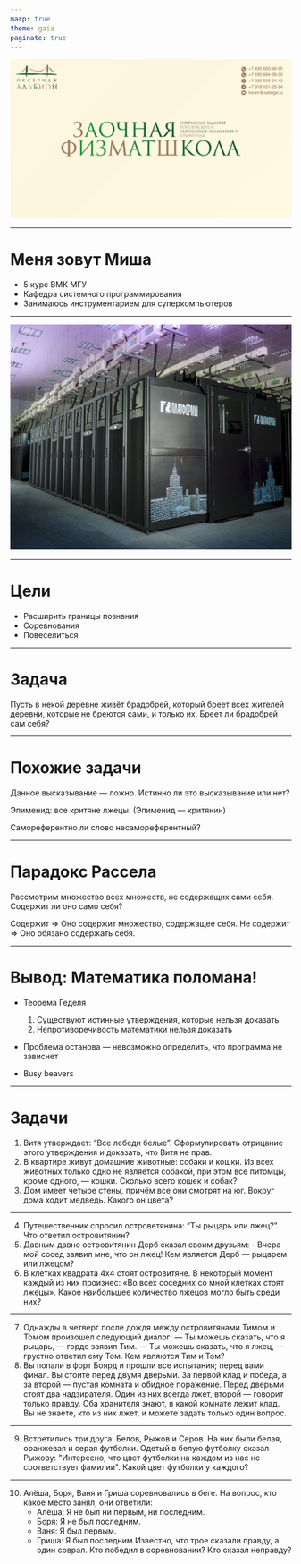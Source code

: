 ```yaml
---
marp: true
theme: gaia
paginate: true
---
```

![bg fit](../../media/first_slide.png)

---

# Меня зовут Миша

- 5 курс ВМК МГУ
- Кафедра системного программирования
- Занимаюсь инструментарием для суперкомпьютеров

---

![bg](../../media/super.jpg)

---

# Цели

- Расширить границы познания
- Соревнования
- Повеселиться

---

# Задача

Пусть в некой деревне живёт брадобрей, который бреет всех жителей деревни, которые не бреются сами, и только их. Бреет ли брадобрей сам себя?

---

# Похожие задачи

Данное высказывание — ложно.
Истинно ли это высказывание или нет?

Эпименид: все критяне лжецы. (Эпименид — критянин)

Самореферентно ли слово несамореферентный?

---

# Парадокс Рассела

Рассмотрим множество всех множеств, не содержащих сами себя. Содержит ли оно само себя?

Содержит => Оно содержит множество, содержащее себя.
Не содержит => Оно обязано содержать себя.

---
# Вывод: Математика поломана!

- Теорема Геделя
    1. Существуют истинные утверждения, которые нельзя доказать
    2. Непротиворечивость математики нельзя доказать

- Проблема останова — невозможно определить, что программа не зависнет

- Busy beavers

---

# Задачи

1. Витя утверждает: “Все лебеди белые”. Сформулировать отрицание этого утверждения и доказать, что Витя не прав.
2. В квартире живут домашние животные: собаки и кошки. Из всех животных только одно не является собакой, при этом все питомцы, кроме одного, — кошки. Сколько всего кошек и собак?
3. Дом имеет четыре стены, причём все они смотрят на юг. Вокруг дома ходит медведь. Какого он цвета?

---

4. Путешественник спросил островетянина: “Ты рыцарь или лжец?”. Что ответил островитянин?
5. Давным давно островитянин Дерб сказал своим друзьям: - Вчера мой сосед заявил мне, что он лжец! Кем является Дерб — рыцарем или лжецом?
6. В клетках квадрата 4x4 стоят островитяне. В некоторый момент каждый из них произнес: «Во всех соседних со мной клетках стоят лжецы». Какое наибольшее количество лжецов могло быть среди них?

---

7. Однажды в четверг после дождя между островитянами Тимом и Томом произошел следующий диалог: — Ты можешь сказать, что я рыцарь, — гордо заявил Тим. — Ты можешь сказать, что я лжец, — грустно ответил ему Том. Кем являются Тим и Том?
8. Вы попали в форт Боярд и прошли все испытания; перед вами финал. Вы стоите перед двумя дверьми. За первой клад и победа, а за второй — пустая комната и обидное поражение. Перед дверьми стоят два надзирателя. Один из них всегда лжет, второй — говорит только правду. Оба хранителя знают, в какой комнате лежит клад. Вы не знаете, кто из них лжет, и можете задать только один вопрос.

---

9. Встретились три друга: Белов, Рыжов и Серов. На них были белая, оранжевая и серая футболки. Одетый в белую футболку сказал Рыжову: "Интересно, что цвет футболки на каждом из нас не соответствует фамилии". Какой цвет футболки у каждого?

---

10. Алёша, Боря, Ваня и Гриша соревновались в беге. На вопрос, кто какое место занял, они ответили:
    - Алёша: Я не был ни первым, ни последним.
    - Боря: Я не был последним.
    - Ваня: Я был первым.
    - Гриша: Я был последним.Известно, что трое сказали правду, а один соврал. Кто победил в соревновании? Кто сказал неправду?